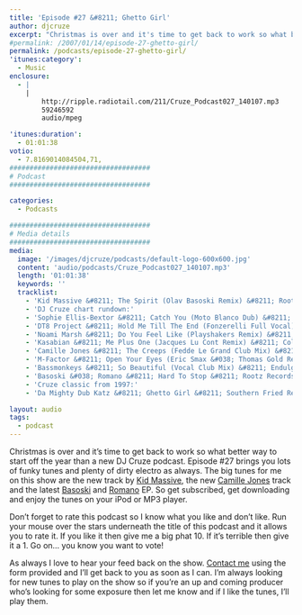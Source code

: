 ```yaml
---
title: 'Episode #27 &#8211; Ghetto Girl'
author: djcruze
excerpt: "Christmas is over and it's time to get back to work so what better way to start off the year than a new DJ Cruze podcast. Episode #27 brings you lots of funky tunes and plenty of dirty electro as always."
#permalink: /2007/01/14/episode-27-ghetto-girl/
permalink: /podcasts/episode-27-ghetto-girl/
'itunes:category':
  - Music
enclosure:
  - |
    |
        http://ripple.radiotail.com/211/Cruze_Podcast027_140107.mp3
        59246592
        audio/mpeg

'itunes:duration':
  - 01:01:38
votio:
  - 7.8169014084504,71,
###################################
# Podcast
###################################

categories:
  - Podcasts

###################################
# Media details
###################################
media:
  image: '/images/djcruze/podcasts/default-logo-600x600.jpg'
  content: 'audio/podcasts/Cruze_Podcast027_140107.mp3'
  length: '01:01:38'
  keywords: ''
  tracklist:
    - 'Kid Massive &#8211; The Spirit (Olav Basoski Remix) &#8211; Rootz Records'
    - 'DJ Cruze chart rundown:'
    - 'Sophie Ellis-Bextor &#8211; Catch You (Moto Blanco Dub) &#8211; Fascination'
    - 'DT8 Project &#8211; Hold Me Till The End (Fonzerelli Full Vocal) &#8211; Direction Records'
    - 'Noami Marsh &#8211; Do You Feel Like (Playshakers Remix) &#8211; Audiofreaks'
    - 'Kasabian &#8211; Me Plus One (Jacques Lu Cont Remix) &#8211; Columbia'
    - 'Camille Jones &#8211; The Creeps (Fedde Le Grand Club Mix) &#8211; Data Records'
    - 'M-Factor &#8211; Open Your Eyes (Eric Smax &#038; Thomas Gold Remix) &#8211; Endulge'
    - 'Bassmonkeys &#8211; So Beautiful (Vocal Club Mix) &#8211; Endulge'
    - 'Basoski &#038; Romano &#8211; Hard To Stop &#8211; Rootz Records'
    - 'Cruze classic from 1997:'
    - 'Da Mighty Dub Katz &#8211; Ghetto Girl &#8211; Southern Fried Recordings'

layout: audio
tags:
  - podcast
---
```


Christmas is over and it&#8217;s time to get back to work so what better way to start off the year than a new DJ Cruze podcast. Episode #27 brings you lots of funky tunes and plenty of dirty electro as always. The big tunes for me on this show are the new track by [Kid Massive][1], the new [Camille Jones][2] track and the latest [Basoski][3] and [Romano][4] EP. So get subscribed, get downloading and enjoy the tunes on your iPod or MP3 player.

Don&#8217;t forget to rate this podcast so I know what you like and don&#8217;t like. Run your mouse over the stars underneath the title of this podcast and it allows you to rate it. If you like it then give me a big phat 10. If it&#8217;s terrible then give it a 1. Go on&#8230; you know you want to vote!

As always I love to hear your feed back on the show. [Contact me][5] using the form provided and I&#8217;ll get back to you as soon as I can. I&#8217;m always looking for new tunes to play on the show so if you&#8217;re an up and coming producer who&#8217;s looking for some exposure then let me know and if I like the tunes, I&#8217;ll play them.

[1]: http://www.kidmassive.com/
[2]: http://www.camillejones.dk/
[3]: http://www.olavbasoski.nl/
[4]: http://www.alexromano.com/
[5]: /contact
